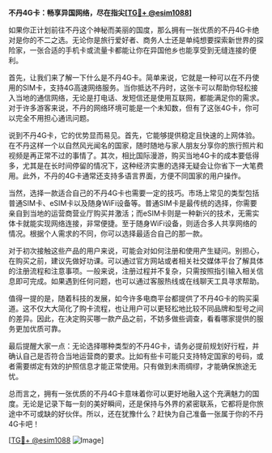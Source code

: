 **不丹4G卡：畅享异国网络，尽在指尖[[TG💪+ @esim1088](https://t.me/s/esim1088)]**

如果你正计划前往不丹这个神秘而美丽的国度，那么拥有一张优质的不丹4G卡绝对是你的不二之选。无论你是旅行爱好者、商务人士还是单纯想要探索新世界的探险家，一张合适的手机卡或流量卡都能让你在异国他乡也能享受到无缝连接的便利。

首先，让我们来了解一下什么是不丹4G卡。简单来说，它就是一种可以在不丹使用的SIM卡，支持4G高速网络服务。当你抵达不丹时，这张卡可以帮助你轻松接入当地的通信网络，无论是打电话、发短信还是使用互联网，都能满足你的需求。对于许多游客来说，不丹的网络环境可能是一个未知数，但有了这张4G卡，你可以完全不用担心通讯问题。

说到不丹4G卡，它的优势显而易见。首先，它能够提供稳定且快速的上网体验。在不丹这样一个以自然风光闻名的国家，随时随地与家人朋友分享你的旅行照片和视频是再正常不过的事情了。其次，相比国际漫游，购买当地4G卡的成本要低得多，尤其是在长时间停留的情况下，这种经济实惠的选择无疑会让你省下一大笔费用。此外，不丹的4G卡通常还支持多语言界面，方便不同国家的用户操作。

当然，选择一款适合自己的不丹4G卡也需要一定的技巧。市场上常见的类型包括普通SIM卡、eSIM卡以及随身WiFi设备等。普通SIM卡是最传统的选择，你需要亲自到当地的运营商营业厅购买并激活；而eSIM卡则是一种新兴的技术，无需实体卡就能实现网络连接，非常便捷。至于随身WiFi设备，则适合多人共享网络的情况。根据个人需求的不同，你可以选择最适合自己的那一款。

对于初次接触这些产品的用户来说，可能会对如何注册和使用产生疑问。别担心，在购买之前，建议先做好功课。可以通过官方网站或者相关社交媒体平台了解具体的注册流程和注意事项。一般来说，注册过程并不复杂，只需按照指引输入相关信息即可完成。如果遇到任何问题，也可以通过客服热线或在线聊天工具寻求帮助。

值得一提的是，随着科技的发展，如今许多电商平台都提供了不丹4G卡的购买渠道。这不仅大大简化了购卡流程，也让用户可以更轻松地比较不同品牌和型号之间的差异。因此，在决定购买哪一款产品之前，不妨多做些调查，看看哪家提供的服务更加优质可靠。

最后提醒大家一点：无论选择哪种类型的不丹4G卡，请务必提前规划好行程，并确认自己是否符合当地运营商的要求。比如有些卡可能只支持特定国家的号码，或者需要绑定有效的护照信息才能正常使用。只有做到未雨绸缪，才能确保旅途无忧。

总而言之，拥有一张优质的不丹4G卡意味着你可以更好地融入这个充满魅力的国度。无论是记录下每一刻的美好瞬间，还是保持与外界的紧密联系，它都将是你旅途中不可或缺的好伙伴。所以，还在犹豫什么？赶快为自己准备一张属于你的不丹4G卡吧！

[[TG💪+ @esim1088](https://t.me/s/esim1088) ![Image](https://i.postimg.cc/4NQfJmqS/Snipaste-2025-05-13-00-14-12.png)]